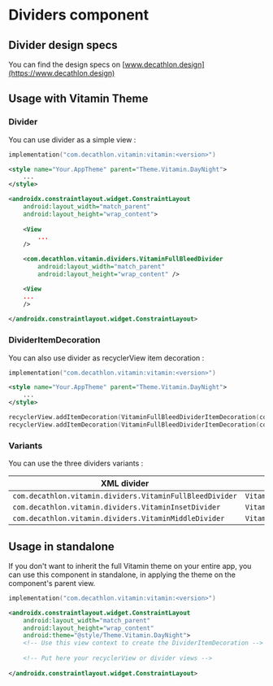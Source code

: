# Dividers component

## Divider design specs

You can find the design specs on [www.decathlon.design](https://www.decathlon.design)

## Usage with Vitamin Theme

### Divider

You can use divider as a simple view :

```kotlin 
implementation("com.decathlon.vitamin:vitamin:<version>")
```

```xml
<style name="Your.AppTheme" parent="Theme.Vitamin.DayNight">
    ...
</style>
```

```xml
<androidx.constraintlayout.widget.ConstraintLayout
    android:layout_width="match_parent"
    android:layout_height="wrap_content">
    
    <View
        ...
    />

    <com.decathlon.vitamin.dividers.VitaminFullBleedDivider
        android:layout_width="match_parent"
        android:layout_height="wrap_content" />

    <View
    ...
    />
    
</androidx.constraintlayout.widget.ConstraintLayout>
```

### DividerItemDecoration

You can also use divider as recyclerView item decoration : 

```kotlin 
implementation("com.decathlon.vitamin:vitamin:<version>")
```

```xml
<style name="Your.AppTheme" parent="Theme.Vitamin.DayNight">
    ...
</style>
```

```kotlin
recyclerView.addItemDecoration(VitaminFullBleedDividerItemDecoration(context, DividerItemDecoration.VERTICAL))
recyclerView.addItemDecoration(VitaminFullBleedDividerItemDecoration(context, DividerItemDecoration.HORIZONTAL))
```

### Variants

You can use the three dividers variants : 

| XML divider                                              | Kotlin divider            | Kotlin dividerItemDecoration            | Theme style                 |
|----------------------------------------------------------|---------------------------|-----------------------------------------|-----------------------------|
| `com.decathlon.vitamin.dividers.VitaminFullBleedDivider` | `VitaminFullBleedDivider` | `VitaminFullBleedDividerItemDecoration` | `vtmnDividerFullBleedStyle` |
| `com.decathlon.vitamin.dividers.VitaminInsetDivider`     | `VitaminInsetDivider`     | `VitaminInsetDividerItemDecoration`     | `vtmnDividerInsetStyle`     |
| `com.decathlon.vitamin.dividers.VitaminMiddleDivider`    | `VitaminMiddleDivider`    | `VitaminMiddleDividerItemDecoration`    | `vtmnDividerMiddleStyle`    |

## Usage in standalone

If you don't want to inherit the full Vitamin theme on your entire app, you can use this component
in standalone, in applying the theme on the component's parent view.

```kotlin
implementation("com.decathlon.vitamin:vitamin:<version>")
```

```xml
<androidx.constraintlayout.widget.ConstraintLayout
    android:layout_width="match_parent"
    android:layout_height="wrap_content"
    android:theme="@style/Theme.Vitamin.DayNight">
    <!-- Use this view context to create the DividerItemDecoration -->
    
    <!-- Put here your recyclerView or divider views -->
    
</androidx.constraintlayout.widget.ConstraintLayout>
```